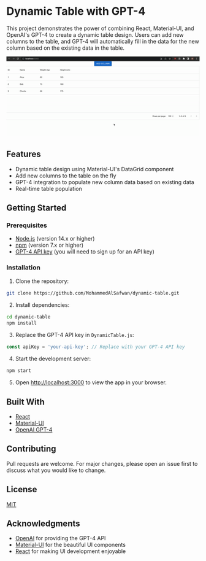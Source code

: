 # Dynamic Table with GPT-4

This project demonstrates the power of combining React, Material-UI, and OpenAI's GPT-4 to create a dynamic table design. Users can add new columns to the table, and GPT-4 will automatically fill in the data for the new column based on the existing data in the table.

![Demo](./assets/demo.gif)

## Features

- Dynamic table design using Material-UI's DataGrid component
- Add new columns to the table on the fly
- GPT-4 integration to populate new column data based on existing data
- Real-time table population

## Getting Started

### Prerequisites

- [Node.js](https://nodejs.org/) (version 14.x or higher)
- [npm](https://www.npmjs.com/) (version 7.x or higher)
- [GPT-4 API key](https://beta.openai.com/signup/) (you will need to sign up for an API key)

### Installation

1. Clone the repository:

```bash
git clone https://github.com/MohammedAlSafwan/dynamic-table.git
```

2. Install dependencies:

```bash
cd dynamic-table
npm install
```

3. Replace the GPT-4 API key in `DynamicTable.js`:

```javascript
const apiKey = 'your-api-key'; // Replace with your GPT-4 API key
```

4. Start the development server:

```bash
npm start
```

5. Open [http://localhost:3000](http://localhost:3000) to view the app in your browser.

## Built With

- [React](https://reactjs.org/)
- [Material-UI](https://mui.com/)
- [OpenAI GPT-4](https://beta.openai.com/)

## Contributing

Pull requests are welcome. For major changes, please open an issue first to discuss what you would like to change.

## License

[MIT](./LICENSE)

## Acknowledgments

- [OpenAI](https://www.openai.com/) for providing the GPT-4 API
- [Material-UI](https://mui.com/) for the beautiful UI components
- [React](https://reactjs.org/) for making UI development enjoyable
